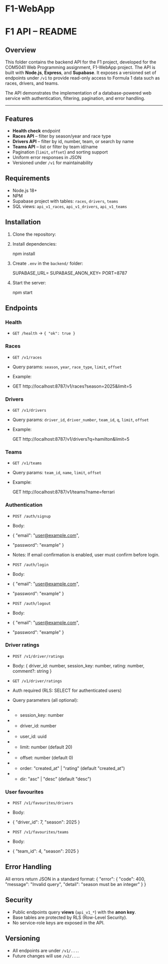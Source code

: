 # F1-WebApp
# F1 API – README

## Overview

This folder contains the backend API for the F1 project, developed for the COM5041 Web Programming assignment, F1-WebApp project. The API is built with **Node.js**, **Express**, and **Supabase**. It exposes a versioned set of endpoints under `/v1` to provide read-only access to Formula 1 data such as races, drivers, and teams.

The API demonstrates the implementation of a database-powered web service with authentication, filtering, pagination, and error handling.

---

## Features

* **Health check** endpoint
* **Races API** – filter by season/year and race type
* **Drivers API** – filter by id, number, team, or search by name
* **Teams API** – list or filter by team id/name
* Pagination (`limit`, `offset`) and sorting support
* Uniform error responses in JSON
* Versioned under `/v1` for maintainability


## Requirements

* Node.js 18+
* NPM
* Supabase project with tables: `races`, `drivers`, `teams`
* SQL views: `api_v1_races`, `api_v1_drivers`, `api_v1_teams`

## Installation

1. Clone the repository:

2. Install dependencies:

   npm install
   

3. Create `.env` in the `backend/` folder:

   SUPABASE_URL=<your-supabase-url>
   SUPABASE_ANON_KEY=<your-anon-key>
   PORT=8787

4. Start the server:

   npm start

## Endpoints

### Health

* `GET /health` → `{ "ok": true }`

### Races

* `GET /v1/races`
* Query params: `season`, `year`, `race_type`, `limit`, `offset`
* Example:

* GET http://localhost:8787/v1/races?season=2025&limit=5

### Drivers

* `GET /v1/drivers`
* Query params: `driver_id`, `driver_number`, `team_id`, `q`, `limit`, `offset`
* Example:

  GET http://localhost:8787/v1/drivers?q=hamilton&limit=5
  
### Teams

* `GET /v1/teams`
* Query params: `team_id`, `name`, `limit`, `offset`
* Example:

  GET http://localhost:8787/v1/teams?name=ferrari

### Authentication

* `POST /auth/signup`
* Body:
* { "email": "user@example.com", 
* "password": "example" }
* Notes: If email confirmation is enabled, user must confirm before login.

* `POST /auth/login`
* Body:
* { "email": "user@example.com", 
* "password": "example" }

* `POST /auth/logout`
* Body:
* { "email": "user@example.com", 
* "password": "example" }

### Driver ratings

* `POST /v1/driver/ratings`
* Body: { driver_id: number, session_key: number, rating: number, comment?: string }

 * `GET /v1/driver/ratings`
 * Auth required (RLS: SELECT for authenticated users)
 * Query parameters (all optional):
 *  - session_key: number
 *  - driver_id: number
 *  - user_id: uuid
 *  - limit: number (default 20)
 *  - offset: number (default 0)
 *  - order: "created_at" | "rating" (default "created_at")
 *  - dir: "asc" | "desc" (default "desc")
 
### User favourites

* `POST /v1/favourites/drivers`
* Body:
* { "driver_id": 7, "season": 2025 }

* `POST /v1/favourites/teams`
* Body:
* { "team_id": 4, "season": 2025 }

## Error Handling

All errors return JSON in a standard format:
{
  "error": {
    "code": 400,
    "message": "Invalid query",
    "detail": "season must be an integer"
  }
}

## Security

* Public endpoints query **views** (`api_v1_*`) with the **anon key**.
* Base tables are protected by RLS (Row-Level Security).
* No service-role keys are exposed in the API.

## Versioning

* All endpoints are under `/v1/...`.
* Future changes will use `/v2/...`.
